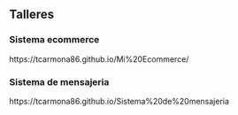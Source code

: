<h2>Talleres</h2>

<h3>Sistema ecommerce</h3>
<p>https://tcarmona86.github.io/Mi%20Ecommerce/</p>

<h3>Sistema de mensajeria</h3>
<p>https://tcarmona86.github.io/Sistema%20de%20mensajeria</p>
